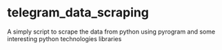 # telegram_data_scraping
A simply script to scrape the data from python using pyrogram and some interesting python technologies libraries
